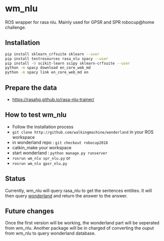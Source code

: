 # wm_nlu
ROS wrapper for rasa nlu. Mainly used for GPSR and SPR robocup@home challenge.  

## Installation

```bash
pip install sklearn_crfsuite sklearn --user
pip install testresources rasa_nlu spacy --user
pip install -U scikit-learn scipy sklearn-crfsuite --user
python -m spacy download en_core_web_md
python -m spacy link en_core_web_md en
```

## Prepare the data
* https://rasahq.github.io/rasa-nlu-trainer/

## How to test wm_nlu
* Follow the installation process
* `git clone http://github.com/walkingmachine/wonderland` in your ROS workspace
* in wonderland repo : `git checkout robocup2018`
* catkin_make your workspace
* start wonderland : `python manage.py runserver`
* `rosrun wm_nlu spr_nlu.py`
or  
* `rosrun wm_nlu gpsr_nlu.py`

## Status

Currently, wm_nlu will query rasa_nlu to get the sentences entities. It will then query [wonderland](https://github.com/walkingmachine/wonderland) and return the answer to the answer.

## Future changes

Once the first version will be working, the wonderland part will be seperated from wm_nlu. Another package will be in charged of converting the ouput from wm_nlu to query wonderland database.
